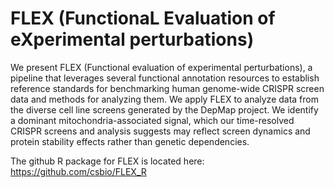 # FLEX (FunctionaL Evaluation of eXperimental perturbations)

We present FLEX (Functional evaluation of experimental perturbations), a pipeline that leverages several functional annotation resources to establish reference standards for benchmarking human genome-wide CRISPR screen data and methods for analyzing them. We apply FLEX to analyze data from the diverse cell line screens generated by the DepMap project. We identify a dominant mitochondria-associated signal, which our time-resolved CRISPR screens and analysis suggests may reflect screen dynamics and protein stability effects rather than genetic dependencies.

The github R package for FLEX is located here: https://github.com/csbio/FLEX_R

